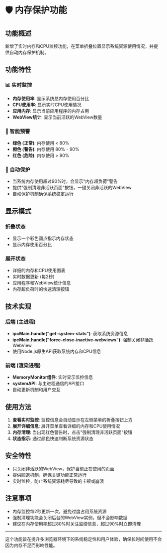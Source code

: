 # 🛡️ 内存保护功能

## 功能概述

新增了实时内存和CPU监控功能，在菜单折叠位置显示系统资源使用情况，并提供自动内存保护机制。

## 功能特性

### 📊 实时监控
- **内存使用率**: 显示系统总内存使用百分比
- **CPU使用率**: 显示实时CPU使用情况
- **应用内存**: 显示当前应用程序的内存占用
- **WebView统计**: 显示当前活跃的WebView数量

### 🚨 智能预警
- **绿色 (正常)**: 内存使用 < 80%
- **橙色 (警告)**: 内存使用 80% - 90%
- **红色 (危险)**: 内存使用 > 90%

### 🔧 自动保护
- 当系统内存使用超过90%时，会显示"内存超负荷"警告
- 提供"强制清理非活跃页面"按钮，一键关闭非活跃的WebView
- 自动保护机制确保系统稳定运行

## 显示模式

### 折叠状态
- 显示一个彩色圆点指示内存状态
- 显示内存使用百分比

### 展开状态
- 详细的内存和CPU使用图表
- 实时数据更新 (每2秒)
- 应用程序和WebView统计信息
- 内存超负荷时的快速清理按钮

## 技术实现

### 后端 (主进程)
- **ipcMain.handle("get-system-stats")**: 获取系统资源信息
- **ipcMain.handle("force-close-inactive-webviews")**: 强制关闭非活跃WebView
- 使用Node.js原生API获取系统内存和CPU信息

### 前端 (渲染进程)
- **MemoryMonitor组件**: 实时显示监控信息
- **systemAPI**: 与主进程通信的API接口
- 自动更新机制和用户交互

## 使用方法

1. **查看实时监控**: 监控信息会自动显示在左侧菜单的折叠按钮上方
2. **展开详细信息**: 展开菜单查看详细的内存和CPU使用情况
3. **内存清理**: 当出现红色警告时，点击"强制清理非活跃页面"按钮
4. **状态指示**: 通过颜色快速判断系统资源状态

## 安全特性

- 只关闭非活跃的WebView，保护当前正在使用的页面
- 提供回退机制，确保关键功能正常运行
- 实时监控，防止系统资源耗尽导致的卡顿或崩溃

## 注意事项

- 内存监控每2秒更新一次，避免过度占用系统资源
- 强制清理功能会关闭后台的WebView实例，但不会影响数据
- 建议在内存使用率超过80%时关注监控信息，超过90%时立即清理

---

这个功能旨在提升多浏览器环境下的系统稳定性和用户体验，确保长时间使用不会因为内存不足而影响性能。
